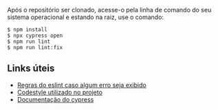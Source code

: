 Após o repositório ser clonado, acesse-o pela linha de comando do seu sistema operacional e estando na raiz, use o comando:

```
$ npm install
$ npx cypress open
$ npm run lint
$ npm run lint:fix
```

## Links úteis

- [Regras do eslint caso algum erro seja exibido](https://eslint.org/docs/rules/)
- [Codestyle utilizado no projeto](https://github.com/airbnb/javascript)
- [Documentação do cypress](https://docs.cypress.io/)
